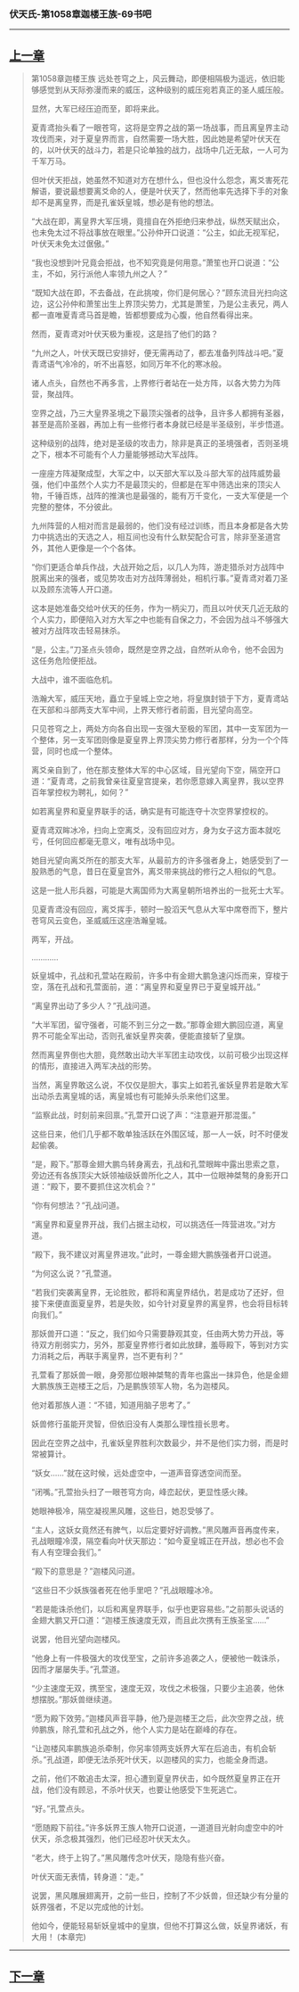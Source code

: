 ### 伏天氏-第1058章迦楼王族-69书吧

--------
[上一章](./65d14a13ce3ce5edfd78d77ead132c6c.md)
--------


>
>
>
>第1058章迦楼王族
>远处苍穹之上，风云舞动，即便相隔极为遥远，依旧能够感觉到从天际弥漫而来的威压，这种级别的威压宛若真正的圣人威压般。
>
>显然，大军已经压迫而至，即将来此。
>
>夏青鸢抬头看了一眼苍穹，这将是空界之战的第一场战事，而且离皇界主动攻伐而来，对于夏皇界而言，自然需要一场大胜，因此她是希望叶伏天在的，以叶伏天的战斗力，若是只论单独的战力，战场中几近无敌，一人可为千军万马。
>
>但叶伏天拒战，她虽然不知道对方在想什么，但也没什么怨念，离爻害死花解语，要说最想要离爻命的人，便是叶伏天了，然而他率先选择下手的对象却不是离皇界，而是孔雀妖皇城，想必是有他的想法。
>
>“大战在即，离皇界大军压境，竟擅自在外拒绝归来参战，纵然天赋出众，也未免太过不将战事放在眼里。”公孙仲开口说道：“公主，如此无视军纪，叶伏天未免太过倨傲。”
>
>“我也没想到叶兄竟会拒战，也不知究竟是何用意。”萧笙也开口说道：“公主，不如，另行派他人率领九州之人？”
>
>“既知大战在即，不去备战，在此挑唆，你们是何居心？”顾东流目光扫向这边，这公孙仲和萧笙出生上界顶尖势力，尤其是萧笙，乃是公主表兄，两人都一直唯夏青鸢马首是瞻，皆都想要成为心腹，他自然看得出来。
>
>然而，夏青鸢对叶伏天极为重视，这是挡了他们的路？
>
>“九州之人，叶伏天既已安排好，便无需再动了，都去准备列阵战斗吧。”夏青鸢语气冷冷的，听不出喜怒，如同万年不化的寒冰般。
>
>诸人点头，自然也不再多言，上界修行者站在一处方阵，以各大势力为阵营，聚战阵。
>
>空界之战，乃三大皇界圣境之下最顶尖强者的战争，且许多人都拥有圣器，甚至是高阶圣器，再加上有一些修行者本身就已经是半圣级别，半步悟道。
>
>这种级别的战阵，绝对是圣级的攻击力，除非是真正的圣境强者，否则圣境之下，根本不可能有个人力量能够撼动大军战阵。
>
>一座座方阵凝聚成型，大军之中，以天部大军以及斗部大军的战阵威势最强，他们中虽然个人实力不是最顶尖的，但都是在军中筛选出来的顶尖人物，千锤百炼，战阵的推演也是最强的，能有万千变化，一支大军便是一个完整的整体，不分彼此。
>
>九州阵营的人相对而言是最弱的，他们没有经过训练，而且本身都是各大势力中挑选出的天选之人，相互间也没有什么默契配合可言，除非至圣道宫外，其他人更像是一个个各体。
>
>“你们更适合单兵作战，大战开始之后，以几人为阵，游走猎杀对方战阵中脱离出来的强者，或见势攻击对方战阵薄弱处，相机行事。”夏青鸢对着刀圣以及顾东流等人开口道。
>
>这本是她准备交给叶伏天的任务，作为一柄尖刀，而且以叶伏天几近无敌的个人实力，即便陷入对方大军之中也能有自保之力，不会因为战斗不够强大被对方战阵攻击轻易抹杀。
>
>“是，公主。”刀圣点头领命，既然是空界之战，自然听从命令，他不会因为这任务危险便拒战。
>
>大战中，谁不面临危机。
>
>浩瀚大军，威压天地，矗立于皇城上空之地，将皇旗封锁于下方，夏青鸢站在天部和斗部两支大军中间，上界天修行者前面，目光望向高空。
>
>只见苍穹之上，两处方向各自出现一支强大至极的军团，其中一支军团为一个整体，另一支军团则像是夏皇界上界顶尖势力修行者那样，分为一个个阵营，同时也成一个整体。
>
>离爻亲自到了，他在那支整体大军的中心区域，目光望向下空，隔空开口道：“夏青鸢，之前我曾亲往夏皇宫提亲，若你愿意嫁入离皇界，我以空界百年掌控权为聘礼，如何？”
>
>如若离皇界和夏皇界联手的话，确实是有可能连夺十次空界掌控权的。
>
>夏青鸢双眸冰冷，扫向上空离爻，没有回应对方，身为女子这方面本就吃亏，任何回应都毫无意义，唯有战场中见。
>
>她目光望向离爻所在的那支大军，从最前方的许多强者身上，她感受到了一股熟悉的气息，昔日在夏皇宫外，离爻带来挑战的修行之人相似的气息。
>
>这是一批人形兵器，可能是大离国师为大离皇朝所培养出的一批死士大军。
>
>见夏青鸢没有回应，离爻挥手，顿时一股滔天气息从大军中席卷而下，整片苍穹风云变色，圣威威压这座浩瀚皇城。
>
>两军，开战。
>
>…………
>
>妖皇城中，孔战和孔萱站在殿前，许多中有金翅大鹏急速闪烁而来，穿梭于空，落在孔战和孔萱面前，道：“离皇界和夏皇界已于夏皇城开战。”
>
>“离皇界出动了多少人？”孔战问道。
>
>“大半军团，留守强者，可能不到三分之一数。”那尊金翅大鹏回应道，离皇界不可能全军出动，否则孔雀妖皇界突袭，便能直接斩了皇旗。
>
>然而离皇界倒也大胆，竟然敢出动大半军团主动攻伐，以前可极少出现这样的情形，直接进入两军决战的形势。
>
>当然，离皇界敢这么说，不仅仅是胆大，事实上如若孔雀妖皇界若是敢大军出动杀去离皇城的话，离皇城也有可能掉头杀来他们这里。
>
>“监察此战，时刻前来回禀。”孔萱开口说了声：“注意避开那混蛋。”
>
>这些日来，他们几乎都不敢单独活跃在外围区域，那一人一妖，时不时便发起偷袭。
>
>“是，殿下。”那尊金翅大鹏鸟转身离去，孔战和孔萱眼眸中露出思索之意，旁边还有各族顶尖大妖领袖级妖兽所化之人，其中一位眼神桀骜的身影开口道：“殿下，要不要抓住这次机会？”
>
>“你有何想法？”孔战问道。
>
>“离皇界和夏皇界开战，我们占据主动权，可以挑选任一阵营进攻。”对方道。
>
>“殿下，我不建议对离皇界进攻。”此时，一尊金翅大鹏族强者开口说道。
>
>“为何这么说？”孔萱道。
>
>“若我们突袭离皇界，无论胜败，都将和离皇界结仇，若是成功了还好，但接下来便直面夏皇界，若是失败，如今针对夏皇界的离皇界，也会将目标转向我们。”
>
>那妖兽开口道：“反之，我们如今只需要静观其变，任由两大势力开战，等待双方削弱实力，另外，那夏皇界修行者如此放肆，羞辱殿下，等到对方实力消耗之后，再联手离皇界，岂不更有利？”
>
>孔萱看了那妖兽一眼，身旁那位眼神桀骜的青年也露出一抹异色，他是金翅大鹏族族王迦楼王之后，乃是鹏族领军人物，名为迦楼风。
>
>他对着那族人道：“不错，知道用脑子思考了。”
>
>妖兽修行虽能开灵智，但依旧没有人类那么理性擅长思考。
>
>因此在空界之战中，孔雀妖皇界胜利次数最少，并不是他们实力弱，而是时常被算计。
>
>“妖女……”就在这时候，远处虚空中，一道声音穿透空间而至。
>
>“闭嘴。”孔萱抬头扫了一眼苍穹方向，峰峦起伏，更显性感火辣。
>
>她眼神极冷，隔空凝视黑风雕，这些日，她忍受够了。
>
>“主人，这妖女竟然还有脾气，以后定要好好调教。”黑风雕声音再度传来，孔战眼瞳冷漠，隔空看向叶伏天那边：“如今夏皇城正在开战，想必也不会有人有空理会我们。”
>
>“殿下的意思是？”迦楼风问道。
>
>“这些日不少妖族强者死在他手里吧？”孔战眼瞳冰冷。
>
>“若是能诛杀他们，以后和离皇界联手，似乎也更容易些。”之前那头说话的金翅大鹏又开口道：“迦楼王族速度无双，而且此次携有王族圣宝……”
>
>说罢，他目光望向迦楼风。
>
>“他身上有一件极强大的攻伐至宝，之前许多追袭之人，便被他一戟诛杀，因而才屡屡失手。”孔萱道。
>
>“少主速度无双，携至宝，速度无双，攻伐之术极强，只要少主追袭，他休想摆脱。”那妖兽继续道。
>
>“愿为殿下效劳。”迦楼风声音平静，他乃是迦楼王之后，此次空界之战，统帅鹏族，除孔萱和孔战之外，他个人实力是站在巅峰的存在。
>
>“让迦楼风率鹏族追杀牵制，你另率领两支妖界大军在后追击，有机会斩杀。”孔战道，即便无法杀死叶伏天，以迦楼风的实力，也能全身而退。
>
>之前，他们不敢追击太深，担心遭到夏皇界伏击，如今既然夏皇界正在开战，他们没有顾忌，不杀叶伏天，也要让他感受下生死逃亡。
>
>“好。”孔萱点头。
>
>“愿随殿下前往。”许多妖界王族人物开口说道，一道道目光射向虚空中的叶伏天，杀念极其强烈，他们已经忍叶伏天太久。
>
>“老大，终于上钩了。”黑风雕传念叶伏天，隐隐有些兴奋。
>
>叶伏天面无表情，转身道：“走。”
>
>说罢，黑风雕展翅离开，之前一些日，控制了不少妖兽，但还缺少有分量的妖界强者，不足以完成他的计划。
>
>他如今，便能轻易斩妖皇城中的皇旗，但他不打算这么做，妖皇界诸妖，有大用！
>(本章完)
>
>

--------
[下一章](./6459cd019d49749d7747fdbc94bc0961.md)
--------
